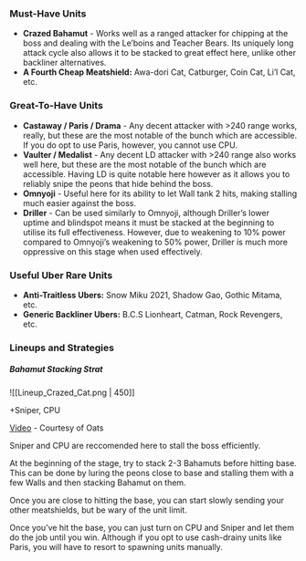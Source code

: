### Must-Have Units
- **Crazed Bahamut** - Works well as a ranged attacker for chipping at the boss and dealing with the Le’boins and Teacher Bears. Its uniquely long attack cycle also allows it to be stacked to great effect here, unlike other backliner alternatives.
- **A Fourth Cheap Meatshield:** Awa-dori Cat, Catburger, Coin Cat, Li’l Cat, etc.

### Great-To-Have Units
- **Castaway / Paris / Drama** - Any decent attacker with >240 range works, really, but these are the most notable of the bunch which are accessible. If you do opt to use Paris, however, you cannot use CPU.
- **Vaulter / Medalist** - Any decent LD attacker with >240 range also works well here, but these are the most notable of the bunch which are accessible. Having LD is quite notable here however as it allows you to reliably snipe the peons that hide behind the boss.
- **Omnyoji** - Useful here for its ability to let Wall tank 2 hits, making stalling much easier against the boss.
- **Driller** - Can be used similarly to Omnyoji, although Driller’s lower uptime and blindspot means it must be stacked at the beginning to utilise its full effectiveness. However, due to weakening to 10% power compared to Omnyoji’s weakening to 50% power, Driller is much more oppressive on this stage when used effectively.

### Useful Uber Rare Units
-   **Anti-Traitless Ubers:** Snow Miku 2021, Shadow Gao, Gothic Mitama, etc.  
-   **Generic Backliner Ubers:** B.C.S Lionheart, Catman, Rock Revengers, etc.  

### Lineups and Strategies
  
##### Bahamut Stacking Strat
![[Lineup_Crazed_Cat.png | 450]]

+Sniper, CPU 

[Video](https://www.youtube.com/watch?v=LcYnv1arX28) - Courtesy of Oats

Sniper and CPU are reccomended here to stall the boss efficiently. 

At the beginning of the stage, try to stack 2-3 Bahamuts before hitting base. This can be done by luring the peons close to base and stalling them with a few Walls and then stacking Bahamut on them.

Once you are close to hitting the base, you can start slowly sending your other meatshields, but be wary of the unit limit. 

Once you’ve hit the base, you can just turn on CPU and Sniper and let them do the job until you win. Although if you opt to use cash-drainy units like Paris, you will have to resort to spawning units manually.